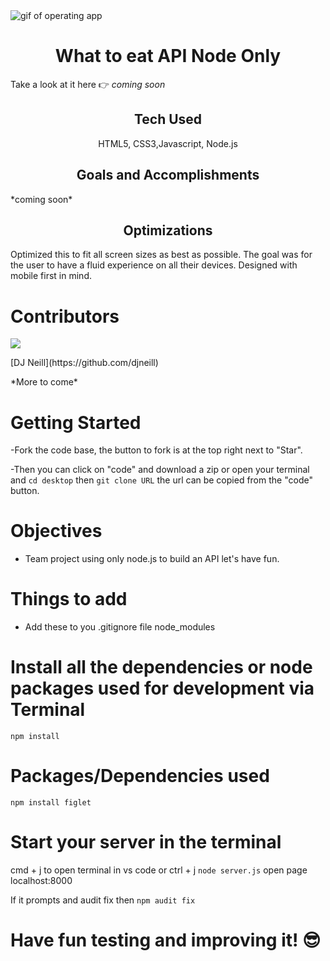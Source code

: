 <img align="center" src="public/img/fitTodo.gif" alt="gif of operating app"/>

<h1 align="center">What to eat API Node Only</h1>

Take a look at it here 👉 *coming soon*

<h2 align="center">Tech Used</h2> 
<p align="center"> HTML5, CSS3,Javascript, Node.js</p>

<h2 align="center">Goals and Accomplishments</h2>
*coming soon*

<h2 align="center">Optimizations</h2>

Optimized this to fit all screen sizes as best as possible. The goal was for the user to have a fluid experience on all their devices. Designed with mobile first in mind.

# Contributors

<p><img align="center" src="https://contributors-img.web.app/image?repo=djneill/What-to-eat-API-Node-Only"/></p>

<p>[DJ Neill](https://github.com/djneill)</p>
*More to come*

# Getting Started

-Fork the code base, the button to fork is at the top right next to "Star".

-Then you can click on "code" and download a zip or open your terminal and `cd desktop` then `git clone URL` the url can be copied from the "code" button.

# Objectives

- Team project using only node.js to build an API let's have fun.

# Things to add

- Add these to you .gitignore file
  node_modules

# Install all the dependencies or node packages used for development via Terminal

`npm install`

# Packages/Dependencies used

`npm install figlet`

# Start your server in the terminal
cmd + j to open terminal in vs code or ctrl + j
`node server.js`
open page localhost:8000

If it prompts and audit fix then `npm audit fix`

# Have fun testing and improving it! 😎
